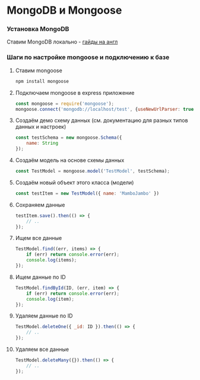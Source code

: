 # MongoDB и Mongoose

### Установка MongoDB
Ставим MongoDB локально - [гайды на англ](https://docs.mongodb.com/manual/administration/install-community/)

### Шаги по настройке mongoose и подключению к базе
1. Ставим mongoose
    ```sh
    npm install mongoose
    ```
2. Подключаем mongoose в express приложение
    ```js
    const mongoose = require('mongoose');
    mongoose.connect('mongodb://localhost/test', {useNewUrlParser: true});
    ```
3. Создаём демо схему данных (см. документацию для разных типов данных и настроек)
    ```js
    const testSchema = new mongoose.Schema({
        name: String
    });
    ```
4. Создаём модель на основе схемы данных
    ```js
    const TestModel = mongoose.model('TestModel', testSchema);
    ```
5. Создаём новый объект этого класса (модели)
    ```js
    const testItem = new TestModel({ name: 'MamboJambo' })
    ```
6. Сохраняем данные
    ```js
    testItem.save().then(() => {
        // ..
    });
    ```
7. Ищем все данные
    ```js
    TestModel.find((err, items) => {
        if (err) return console.error(err);
        console.log(items);
    });
    ```
7. Ищем данные по ID
    ```js
    TestModel.findById(ID, (err, item) => {
        if (err) return console.error(err);
        console.log(item);
    });
    ```
8. Удаляем данные по ID
    ```js
    TestModel.deleteOne({ _id: ID }).then(() => {
        // ..
    });
    ```
9. Удаляем все данные
    ```js
    TestModel.deleteMany({}).then(() => {
        // ..
    });
    ```

